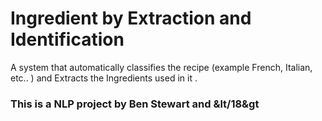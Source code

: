# Ingredient by Extraction and Identification

A system that automatically classifies the recipe (example French, Italian, etc.. ) and Extracts the Ingredients used in it .

### This is a NLP project by Ben Stewart and &lt/18&gt
